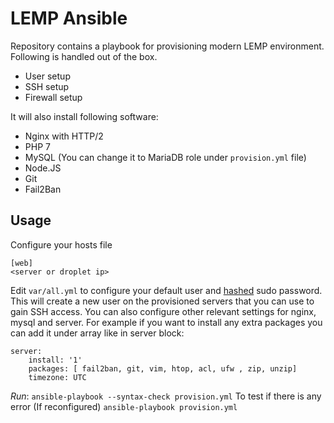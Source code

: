# LEMP Ansible

Repository contains a playbook for provisioning modern LEMP environment. Following is handled out of the box.

* User setup
* SSH setup
* Firewall setup

It will also install following software:

* Nginx with HTTP/2
* PHP 7
* MySQL (You can change it to MariaDB role under `provision.yml` file)
* Node.JS
* Git
* Fail2Ban

## Usage

Configure your hosts file

```
[web]
<server or droplet ip>
```

Edit `var/all.yml` to configure your default user and [hashed](http://docs.ansible.com/ansible/faq.html#how-do-i-generate-crypted-passwords-for-the-user-module) sudo password. This will create a new user on the provisioned servers that you can use to gain SSH access. You can also configure other relevant settings for nginx, mysql and server. For example if you want to install any extra packages you can add it under array like in server block:
```
server:
    install: '1'
    packages: [ fail2ban, git, vim, htop, acl, ufw , zip, unzip]
    timezone: UTC
```



*Run*:
`ansible-playbook --syntax-check provision.yml` To test if there is any error (If reconfigured)
`ansible-playbook provision.yml`

